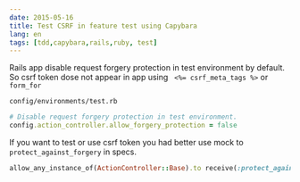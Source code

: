 ```yaml
---
date: 2015-05-16
title: Test CSRF in feature test using Capybara
lang: en
tags: [tdd,capybara,rails,ruby, test]
---
```


Rails app disable request forgery protection in test environment by default.
So csrf token dose not appear in app using ` <%= csrf_meta_tags %>` or `form_for`

`config/environments/test.rb`

```ruby
# Disable request forgery protection in test environment.
config.action_controller.allow_forgery_protection = false
```

If you want to test or use csrf token you had better use mock to `protect_against_forgery` in specs.

```ruby
allow_any_instance_of(ActionController::Base).to receive(:protect_against_forgery?).and_return(true)
```
